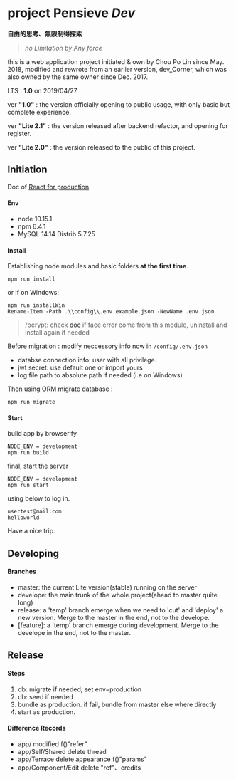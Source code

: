 # project Pensieve *Dev*
__自由的思考、無限制得探索__

> _no Limitation by Any force_

this is a web application project initiated & own by Chou Po Lin since May. 2018, modified and rewrote from an earlier version, dev_Corner, which was also owned by the same owner since Dec. 2017.

LTS :  __1.0__ on 2019/04/27

ver __"1.0"__ : the version officially opening to public usage, with only basic but complete experience.

ver __"Lite 2.1"__ : the version released after backend refactor, and opening for register.

ver __"Lite 2.0"__ : the version released to the public of this project.


## Initiation
Doc of [React for production](https://reactjs.org/docs/optimizing-performance.html#use-the-production-build)

#### Env
- node 10.15.1
- npm  6.4.1
- MySQL 14.14 Distrib 5.7.25

#### Install

Establishing node modules and basic folders __at the first time__.

```
npm run install
```

or if on Windows:
```
npm run installWin
Rename-Item -Path .\\config\\.env.example.json -NewName .env.json
```

> /bcrypt: check [doc](https://www.npmjs.com/package/bcrypt) if face error come from this module, uninstall and install again if needed


Before migration : modify neccessory info now in `/config/.env.json`
  - databse connection info: user with all privilege.
  - jwt secret: use default one or import yours
  - log file path to absolute path if needed (i.e on Windows)

Then using ORM migrate database :

```
npm run migrate
```


#### Start

build app by browserify

```
NODE_ENV = development
npm run build
```

final, start the server

```
NODE_ENV = development
npm run start
```


using below to log in.
```
usertest@mail.com
helloworld
```

Have a nice trip.

## Developing

#### Branches
- master: the current Lite version(stable) running on the server
- develope: the main trunk of the whole project(ahead to master quite long)
- release: a 'temp' branch emerge when we need to 'cut' and 'deploy' a new version. Merge to the master in the end, not to the develope.
- [feature]: a 'temp' branch emerge during development. Merge to the develope in the end, not to the master.




## Release

#### Steps
1. db: migrate if needed, set env=production
2. db: seed if needed
3. bundle as production. if fail, bundle from master else where directly
4. start as production.

#### Difference Records
- app/               modified f()"refer"
- app/Self/Shared    delete thread
- app/Terrace        delete appearance f()"params"
- app/Component/Edit delete "ref"、credits
